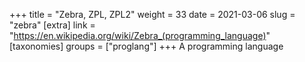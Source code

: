 +++
title = "Zebra, ZPL, ZPL2"
weight = 33
date = 2021-03-06
slug = "zebra"
[extra]
link = "https://en.wikipedia.org/wiki/Zebra_(programming_language)"
[taxonomies]
groups = ["proglang"]
+++
A programming language

